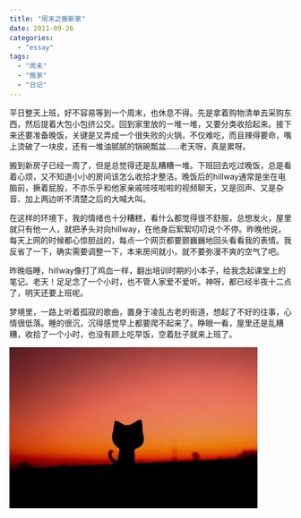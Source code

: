 ```yaml
---
title: "周末之搬新家"
date: 2011-09-26
categories: 
  - "essay"
tags: 
  - "周末"
  - "搬家"
  - "日记"
---
```


平日整天上班，好不容易等到一个周末，也休息不得。先是拿着购物清单去采购东西，然后提着大包小包挤公交。回到家里放的一堆一堆，又要分类收拾起来。接下来还要准备晚饭，关键是又弄成一个很失败的火锅，不仅难吃，而且辣得要命，嘴上烫破了一块皮，还有一堆油腻腻的锅碗瓢盆……老天呀，真是累呀。

搬到新房子已经一周了，但是总觉得还是乱糟糟一堆。下班回去吃过晚饭，总是看着心烦，又不知道小小的房间该怎么收拾才整洁。晚饭后的hillway通常是坐在电脑前，撅着屁股，不亦乐乎和他家亲戚吱吱啦啦的视频聊天，又是回声、又是杂音、加上两边听不清楚之后的大喊大叫。

在这样的环境下，我的情绪也十分糟糕，看什么都觉得很不舒服，总想发火，屋里就只有他一人，就把矛头对向hillway，在他身后絮絮叨叨说个不停。昨晚他说，每天上网的时候都心惊胆战的，每点一个网页都要颤巍巍地回头看看我的表情。我反省了一下，确实需要调整一下，本来房间就小，就不要弥漫不爽的空气了吧。

昨晚临睡，hillway像打了鸡血一样，翻出培训时期的小本子，给我念起课堂上的笔记。老天！足足念了一个小时，也不管人家爱不爱听。神呀，都已经半夜十二点了，明天还要上班呢。

梦境里，一路上听着孤寂的歌曲，置身于凌乱古老的街道，想起了不好的往事，心情很低落。睡的很沉，沉得感觉早上都要爬不起来了。睁眼一看，屋里还是乱糟糟，收拾了一个小时，也没有顾上吃早饭，空着肚子就来上班了。

![每当夕阳西沉的时候 我总是在这里盼望你](images/6190906226_b30f74998e_z.jpg)
